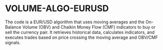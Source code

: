 # VOLUME-ALGO-EURUSD
The code is a EUR/USD algorithm that uses moving averages and the On-Balance Volume (OBV) and Chaikin Money Flow (CMF) indicators to buy or sell the currency pair. It retrieves historical data, calculates indicators, and executes trades based on price crossing the moving average and OBV/CMF signals.
